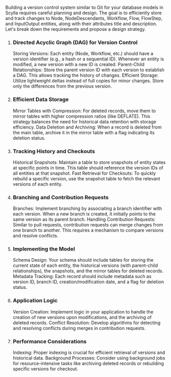 Building a version control system similar to Git for your database models in Scylla requires careful
planning and design. The goal is to efficiently store and track changes to Node, NodeDescendants,
Workflow, Flow, FlowStep, and InputOutput entities, along with their attributes title and
description. Let's break down the requirements and propose a design strategy.

1. ### Directed Acyclic Graph (DAG) for Version Control
   Storing Versions: Each entity (Node, Workflow, etc.) should have a version identifier (e.g., a
   hash or a sequential ID). Whenever an entity is modified, a new version with a new ID is created.
   Parent-Child Relationships: Store the parent version ID with each version to establish a DAG.
   This allows tracking the history of changes.
   Efficient Storage: Utilize lightweight deltas instead of full copies for minor changes. Store
   only the differences from the previous version.
2. ### Efficient Data Storage
   Mirror Tables with Compression: For deleted records, move them to mirror tables with higher
   compression ratios (like DEFLATE). This strategy balances the need for historical data retention
   with storage efficiency.
   Data Deletion and Archiving: When a record is deleted from the main table, archive it in the
   mirror table with a flag indicating its deletion status.
3. ### Tracking History and Checkouts
   Historical Snapshots: Maintain a table to store snapshots of entity states at specific points in
   time. This table should reference the version IDs of all entities at that snapshot.
   Fast Retrieval for Checkouts: To quickly rebuild a specific version, use the snapshot table to
   fetch the relevant versions of each entity.
4. ### Branching and Contribution Requests
   Branches: Implement branching by associating a branch identifier with each version. When a new
   branch is created, it initially points to the same version as its parent branch.
   Handling Contribution Requests: Similar to pull requests, contribution requests can merge changes
   from one branch to another. This requires a mechanism to compare versions and resolve conflicts.
5. ### Implementing the Model
   Schema Design: Your schema should include tables for storing the current state of each entity,
   the historical versions (with parent-child relationships), the snapshots, and the mirror tables
   for deleted records.
   Metadata Tracking: Each record should include metadata such as version ID, branch ID,
   creation/modification date, and a flag for deletion status.
6. ### Application Logic
   Version Creation: Implement logic in your application to handle the creation of new versions upon
   modifications, and the archiving of deleted records.
   Conflict Resolution: Develop algorithms for detecting and resolving conflicts during merges in
   contribution requests.
7. ### Performance Considerations
   Indexing: Proper indexing is crucial for efficient retrieval of versions and historical data.
   Background Processes: Consider using background jobs for resource-intensive tasks like archiving
   deleted records or rebuilding specific versions for checkout.